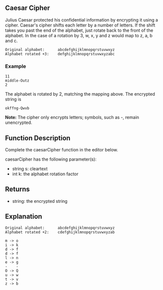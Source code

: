 ## Caesar Cipher

Julius Caesar protected his confidential information by encrypting it using a cipher. Caesar's cipher shifts each letter by a number of letters. 
If the shift takes you past the end of the alphabet, just rotate back to the front of the alphabet. In the case of a rotation by 3, w, x, y and z 
would map to z, a, b and c.
~~~
Original alphabet:      abcdefghijklmnopqrstuvwxyz
Alphabet rotated +3:    defghijklmnopqrstuvwxyzabc
~~~
### Example
~~~
11
middle-Outz
2
~~~
The alphabet is rotated by 2, matching the mapping above. The encrypted string is
~~~
okffng-Qwvb
~~~

**Note:** The cipher only encrypts letters; symbols, such as -, remain unencrypted.

## Function Description

Complete the caesarCipher function in the editor below.

caesarCipher has the following parameter(s):

- string s: cleartext
- int k: the alphabet rotation factor
## Returns

- string: the encrypted string

## Explanation
~~~
Original alphabet:      abcdefghijklmnopqrstuvwxyz
Alphabet rotated +2:    cdefghijklmnopqrstuvwxyzab

m -> o
i -> k
d -> f
d -> f
l -> n
e -> g
-    -
O -> Q
u -> w
t -> v
z -> b
~~~
